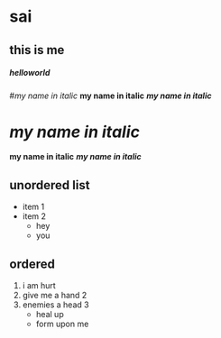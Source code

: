 # sai 
## this is me
##### helloworld
#*my name in italic*
 **my name in italic**
 ***my name in italic***
# _my name in italic_
 __my name in italic__
 ___my name in italic___
 
 ## unordered list
 * item 1
 * item 2
    * hey 
    * you 
    
    
 ##   ordered
 1. i am hurt 
 2. give me a hand 2
 3. enemies a head 3
    * heal up
    * form upon me
